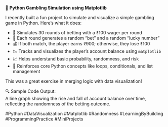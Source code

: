 
🎲 **Python Gambling Simulation using Matplotlib**

I recently built a fun project to simulate and visualize a simple gambling game in Python. Here’s what it does:

- 📌 Simulates 30 rounds of betting with a ₹100 wager per round
- 🎯 Each round generates a random “bet” and a random “lucky number”
- 💰 If both match, the player earns ₹900; otherwise, they lose ₹100
- 📉 Tracks and visualizes the player’s account balance using `matplotlib`
- 📈 Helps understand basic probability, randomness, and risk
- 🧠 Reinforces core Python concepts like loops, conditionals, and list management

This was a great exercise in merging logic with data visualization!

🔍 Sample Code Output:  
A line graph showing the rise and fall of account balance over time, reflecting the randomness of the betting outcome.

#Python #DataVisualization #Matplotlib #Randomness #LearningByBuilding #ProgrammingPractice #MiniProjects
